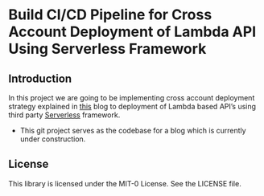 # Build CI/CD Pipeline for Cross Account Deployment of Lambda API Using Serverless Framework

## Introduction

In this project we are going to be implementing cross account deployment strategy explained in [this](https://aws.amazon.com/blogs/devops/aws-building-a-secure-cross-account-continuous-delivery-pipeline/) blog to deployment of Lambda based API’s using third party [Serverless](https://www.serverless.com/) framework.

* This git project serves as the codebase for a blog which is currently under construction.

## License

This library is licensed under the MIT-0 License. See the LICENSE file.

